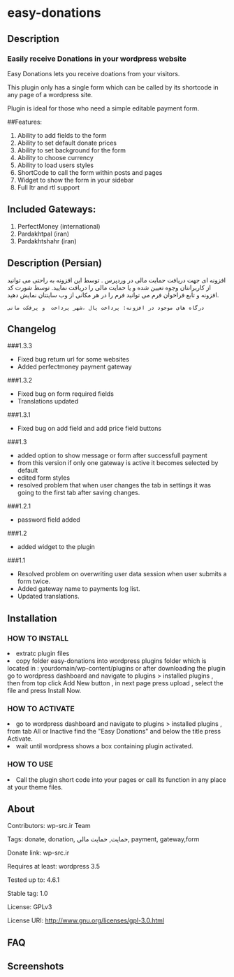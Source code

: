 # easy-donations

## Description
<h3>Easily receive Donations in your wordpress website</h3>

Easy Donations lets you receive doations from your visitors.

This plugin only has a single form which can be called by its shortcode in any page of a wordpress site.

Plugin is ideal for those who need a simple editable payment form.

##Features:

1. Ability to add fields to the form
2. Ability to set default donate prices
3. Ability to set background for the form
4. Ability to choose currency
5. Ability to load users styles
6. ShortCode to call the form within posts and pages
7. Widget to show the form in your sidebar
8. Full ltr and rtl support

## Included Gateways:

1. PerfectMoney (international)
2. Pardakhtpal (iran)
3. Pardakhtshahr (iran)

## Description (Persian)
افزونه ای جهت دریافت حمایت مالی در وردپرس .
توسط این افزونه به راحتی می توانید از کاربرانتان وجوه تعیین شده و یا حمایت مالی را دریافت نمایید.
توسط شورت کد افزونه و تابع فراخوان فرم می توانید فرم را در هر مکانی از وب سایتتان نمایش دهید.

    درگاه های موجود در افزونه: پرداخت پال ،شهر پرداخت  و پرفکت مانی
    
## Changelog

###1.3.3
<ul>
<li>Fixed bug return url for some websites</li>
<li>Added perfectmoney payment gateway</li>
</ul>

###1.3.2
<ul>
<li>Fixed bug on form required fields</li>
<li>Translations updated</li>
</ul>

###1.3.1
<ul>
<li>Fixed bug on add field and add price field buttons</li>
</ul>

###1.3
<ul>
<li>added option to show message or form after successfull payment</li>
<li>from this version if only one gateway is active it becomes selected by default</li>
<li>edited form styles</li>
<li>resolved problem that when user changes the tab in settings it was going to the first tab after saving changes.</li>
</ul>

###1.2.1
<ul>
<li>password field added</li>
</ul>

###1.2
<ul>
<li>added widget to the plugin</li>
</ul>

###1.1
<ul>
<li>Resolved problem on overwriting user data session when user submits a form twice.</li>
<li>Added gateway name to payments log list.</li>
<li>Updated translations.</li>
</ul>

## Installation

### HOW TO INSTALL
<li>extratc plugin files</li>
<li>copy folder easy-donations into wordpress plugins folder which is located in : yourdomain/wp-content/plugins
or after downloading the plugin go to wordpress dashboard and navigate to plugins > installed plugins , then from top click Add New button , in next page press upload , select the file and press Install Now.</li>

### HOW TO ACTIVATE
<li>go to wordpress dashboard and navigate to plugins > installed plugins , from tab All or Inactive find the "Easy Donations" and below the title press Activate.</li>
<li>wait until wordpress shows a box containing plugin activated.</li>

### HOW TO USE
<li>Call the plugin short code into your pages or call its function in any place at your theme files.</li>



## About

Contributors: wp-src.ir Team

Tags: donate, donation, حمایت, حمایت مالی, payment, gateway,form

Donate link: wp-src.ir

Requires at least: wordpress 3.5

Tested up to: 4.6.1

Stable tag: 1.0

License: GPLv3

License URI: http://www.gnu.org/licenses/gpl-3.0.html

## FAQ

## Screenshots
